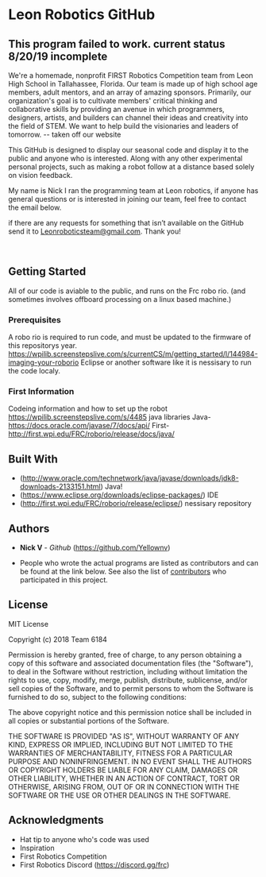# Leon Robotics GitHub
## This program failed to work. current status 8/20/19 incomplete








We're a homemade, nonprofit FIRST Robotics Competition team from Leon High School in Tallahassee, Florida. Our team is made up of high 
school age members, adult mentors, and an array of amazing sponsors. Primarily, our organization's goal is to cultivate members' 
critical thinking and collaborative skills by providing an avenue in which programmers, designers, artists, and builders can channel 
their ideas and creativity into the field of STEM. We want to help build the visionaries and leaders of tomorrow. -- taken off our website

This GitHub is designed to display our seasonal code and display it to the public and anyone who is interested. Along with any other
experimental personal projects, such as making a robot follow at a distance based solely on vision feedback. 

My name is Nick I ran the programming team at Leon robotics, if anyone has general questions or is interested in joining our team, feel free to contact the email below.

if there are any requests for something that isn’t available on the GitHub send it to Leonroboticsteam@gmail.com.
Thank you!

​
## Getting Started

All of our code is aviable to the public, and runs on the Frc robo rio.
(and sometimes involves offboard processing on a linux based machine.)

### Prerequisites

A robo rio is required to run code, and must be updated to the firmware of this repositorys year.
https://wpilib.screenstepslive.com/s/currentCS/m/getting_started/l/144984-imaging-your-roborio
Eclipse or another software like it is nessisary to run the code localy.



### First Information
Codeing information and how to set up the robot
https://wpilib.screenstepslive.com/s/4485
java libraries
Java- https://docs.oracle.com/javase/7/docs/api/
First- http://first.wpi.edu/FRC/roborio/release/docs/java/


## Built With

*  (http://www.oracle.com/technetwork/java/javase/downloads/jdk8-downloads-2133151.html) Java!
*  (https://www.eclipse.org/downloads/eclipse-packages/) IDE
*  (http://first.wpi.edu/FRC/roborio/release/eclipse/) nessisary repository




## Authors

* **Nick    V** - *Github* (https://github.com/Yellownv)

* People who wrote the actual programs are listed as contributors and can be found at the link below.
See also the list of [contributors](https://github.com/your/project/contributors) who participated in this project.

## License
MIT License

Copyright (c) 2018 Team 6184

Permission is hereby granted, free of charge, to any person obtaining a copy
of this software and associated documentation files (the "Software"), to deal
in the Software without restriction, including without limitation the rights
to use, copy, modify, merge, publish, distribute, sublicense, and/or sell
copies of the Software, and to permit persons to whom the Software is
furnished to do so, subject to the following conditions:

The above copyright notice and this permission notice shall be included in all
copies or substantial portions of the Software.

THE SOFTWARE IS PROVIDED "AS IS", WITHOUT WARRANTY OF ANY KIND, EXPRESS OR
IMPLIED, INCLUDING BUT NOT LIMITED TO THE WARRANTIES OF MERCHANTABILITY,
FITNESS FOR A PARTICULAR PURPOSE AND NONINFRINGEMENT. IN NO EVENT SHALL THE
AUTHORS OR COPYRIGHT HOLDERS BE LIABLE FOR ANY CLAIM, DAMAGES OR OTHER
LIABILITY, WHETHER IN AN ACTION OF CONTRACT, TORT OR OTHERWISE, ARISING FROM,
OUT OF OR IN CONNECTION WITH THE SOFTWARE OR THE USE OR OTHER DEALINGS IN THE
SOFTWARE.


## Acknowledgments

* Hat tip to anyone who's code was used
* Inspiration
* First Robotics Competition
* First Robotics Discord (https://discord.gg/frc)
